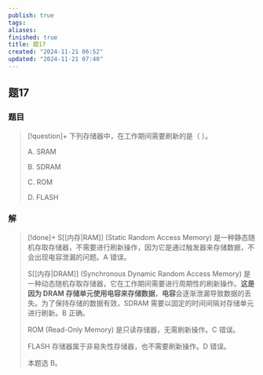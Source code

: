 ```yaml
---
publish: true
tags: 
aliases: 
finished: true
title: 题17
created: "2024-11-21 06:52"
updated: "2024-11-21 07:40"
---
```

## 题17
### 题目
> [!question]+
> 下列存储器中，在工作期间需要刷新的是（ ）。
> 
> A. SRAM
> 
> B. SDRAM
> 
> C. ROM
> 
> D. FLASH
### 解
> [!done]+
> S[[内存|RAM]] (Static Random Access Memory) 是一种静态随机存取存储器，不需要进行刷新操作，因为它是通过触发器来存储数据，不会出现电容泄漏的问题。A 错误。
> 
> S[[内存|DRAM]] (Synchronous Dynamic Random Access Memory) 是一种动态随机存取存储器，它在工作期间需要进行周期性的刷新操作。**这是因为 DRAM 存储单元使用电容来存储数据**，**电容**会逐渐泄漏导致数据的丢失。为了保持存储的数据有效，SDRAM 需要以固定的时间间隔对存储单元进行刷新。B 正确。
> 
> ROM (Read-Only Memory) 是只读存储器，无需刷新操作。C 错误。
> 
> FLASH 存储器属于非易失性存储器，也不需要刷新操作。D 错误。
> 
> 本题选 B。